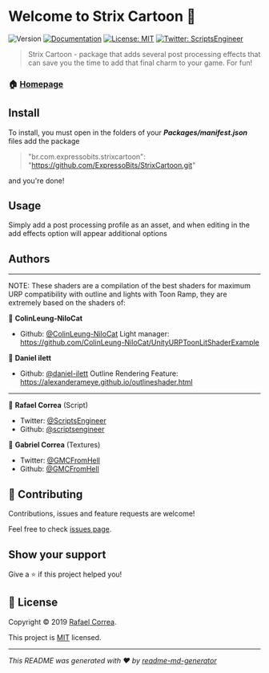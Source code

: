 # Welcome to Strix Cartoon 👋
![Version](https://img.shields.io/badge/version-0.0.2-blue.svg?cacheSeconds=2592000)
[![Documentation](https://img.shields.io/badge/documentation-yes-brightgreen.svg)](todo-doc)
[![License: MIT](https://img.shields.io/badge/License-MIT-yellow.svg)](MIT)
[![Twitter: ScriptsEngineer](https://img.shields.io/twitter/follow/ScriptsEngineer.svg?style=social)](https://twitter.com/ScriptsEngineer)

> Strix Cartoon - package that adds several post processing effects that can save you the time to add that final charm to your game. For fun!

### 🏠 [Homepage](www.expressobits.com.br/strix-cartoon)

## Install

To install, you must open in the folders of your ***Packages/manifest.json*** files add the package 
> "br.com.expressobits.strixcartoon": "https://github.com/ExpressoBits/StrixCartoon.git"

and you're done!

## Usage

Simply add a post processing profile as an asset, and when editing in the add effects option will appear additional options

## Authors

***
NOTE:
These shaders are a compilation of the best shaders for maximum URP compatibility with outline and lights with Toon Ramp, they are extremely based on the shaders of:

👤 **ColinLeung-NiloCat**
* Github: [@ColinLeung-NiloCat](https://github.com/ColinLeung-NiloCat)
Light manager: https://github.com/ColinLeung-NiloCat/UnityURPToonLitShaderExample

👤 **Daniel ilett**
* Github: [@daniel-ilett](https://alexanderameye.github.io/index.html)
Outline Rendering Feature: https://alexanderameye.github.io/outlineshader.html

***

👤 **Rafael Correa**
(Script)
* Twitter: [@ScriptsEngineer](https://twitter.com/ScriptsEngineer)
* Github: [@scriptsengineer](https://github.com/scriptsengineer)

👤 **Gabriel Correa**
(Textures)
* Twitter: [@GMCFromHell](https://twitter.com/GMCFromHell)
* Github: [@GMCFromHell](https://github.com/GMCFromHell)

## 🤝 Contributing

Contributions, issues and feature requests are welcome!

Feel free to check [issues page](https://github.com/ExpressoBits/StrixCartoon/issues).

## Show your support

Give a ⭐️ if this project helped you!


## 📝 License

Copyright © 2019 [Rafael Correa](https://github.com/scriptsengineer).

This project is [MIT](MIT) licensed.

***
_This README was generated with ❤️ by [readme-md-generator](https://github.com/kefranabg/readme-md-generator)_